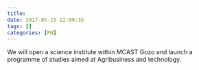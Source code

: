 ```yaml
---
title:
date: 2017-05-15 22:09:35
tags: []
categories: [PN]
---
```


We will open a science institute within MCAST Gozo and launch a programme of studies aimed at Agribusiness and technology.